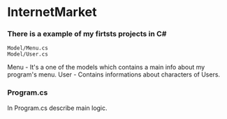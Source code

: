 # InternetMarket

### There is a example of my firtsts projects in C#

```
Model/Menu.cs
Model/User.cs
```
Menu - It's a one of the models which contains a main info about my program's menu.
User - Contains informations about characters of Users.

### Program.cs

In Program.cs describe main logic.
 

